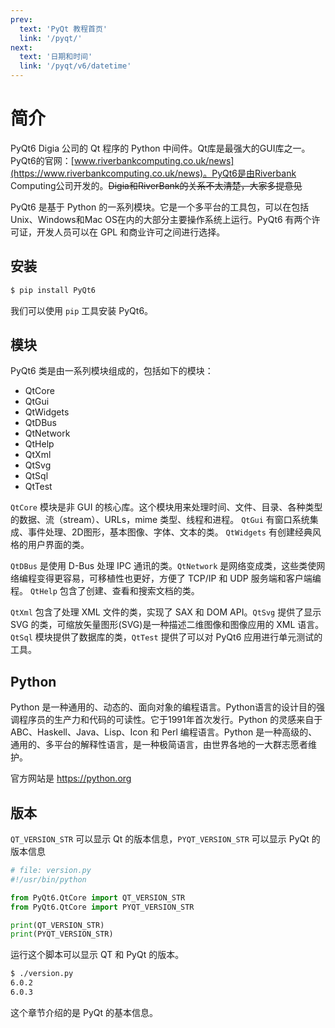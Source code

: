 ```yaml
---
prev:
  text: 'PyQt 教程首页'
  link: '/pyqt/'
next:
  text: '日期和时间'
  link: '/pyqt/v6/datetime'
---
```

# 简介

PyQt6 Digia 公司的 Qt 程序的 Python 中间件。Qt库是最强大的GUI库之一。PyQt6的官网：[www.riverbankcomputing.co.uk/news](https://www.riverbankcomputing.co.uk/news)。PyQt6是由Riverbank Computing公司开发的。~~Digia和RiverBank的关系不太清楚，大家多提意见~~

PyQt6 是基于 Python 的一系列模块。它是一个多平台的工具包，可以在包括Unix、Windows和Mac OS在内的大部分主要操作系统上运行。PyQt6 有两个许可证，开发人员可以在 GPL 和商业许可之间进行选择。

## 安装
```sh
$ pip install PyQt6
```
我们可以使用 `pip` 工具安装 PyQt6。

## 模块
PyQt6 类是由一系列模块组成的，包括如下的模块：

- QtCore
- QtGui
- QtWidgets
- QtDBus
- QtNetwork
- QtHelp
- QtXml
- QtSvg
- QtSql
- QtTest

`QtCore` 模块是非 GUI 的核心库。这个模块用来处理时间、文件、目录、各种类型的数据、流（stream）、URLs，mime 类型、线程和进程。 `QtGui` 有窗口系统集成、事件处理、2D图形，基本图像、字体、文本的类。 `QtWidgets` 有创建经典风格的用户界面的类。

`QtDBus` 是使用 D-Bus 处理 IPC 通讯的类。`QtNetwork` 是网络变成类，这些类使网络编程变得更容易，可移植性也更好，方便了 TCP/IP 和 UDP 服务端和客户端编程。 `QtHelp` 包含了创建、查看和搜索文档的类。

`QtXml` 包含了处理 XML 文件的类，实现了 SAX 和 DOM API。`QtSvg` 提供了显示 SVG 的类，可缩放矢量图形(SVG)是一种描述二维图像和图像应用的 XML 语言。`QtSql` 模块提供了数据库的类，`QtTest` 提供了可以对 PyQt6 应用进行单元测试的工具。

## Python

Python 是一种通用的、动态的、面向对象的编程语言。Python语言的设计目的强调程序员的生产力和代码的可读性。它于1991年首次发行。Python 的灵感来自于 ABC、Haskell、Java、Lisp、Icon 和 Perl 编程语言。Python 是一种高级的、通用的、多平台的解释性语言，是一种极简语言，由世界各地的一大群志愿者维护。

官方网站是 https://python.org

## 版本
`QT_VERSION_STR` 可以显示 Qt 的版本信息，`PYQT_VERSION_STR` 可以显示 PyQt 的版本信息

``` python
# file: version.py
#!/usr/bin/python

from PyQt6.QtCore import QT_VERSION_STR
from PyQt6.QtCore import PYQT_VERSION_STR

print(QT_VERSION_STR)
print(PYQT_VERSION_STR)
```
运行这个脚本可以显示 QT 和 PyQt 的版本。

``` sh
$ ./version.py 
6.0.2
6.0.3
```
这个章节介绍的是 PyQt 的基本信息。

